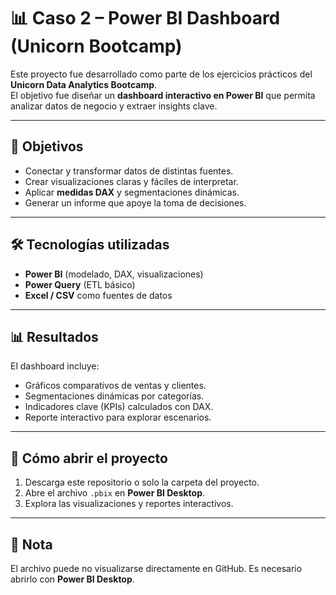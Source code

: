 # 📊 Caso 2 – Power BI Dashboard (Unicorn Bootcamp)

Este proyecto fue desarrollado como parte de los ejercicios prácticos del **Unicorn Data Analytics Bootcamp**.  
El objetivo fue diseñar un **dashboard interactivo en Power BI** que permita analizar datos de negocio y extraer insights clave.  

---

## 📌 Objetivos
- Conectar y transformar datos de distintas fuentes.  
- Crear visualizaciones claras y fáciles de interpretar.  
- Aplicar **medidas DAX** y segmentaciones dinámicas.  
- Generar un informe que apoye la toma de decisiones.  

---

## 🛠️ Tecnologías utilizadas
- **Power BI** (modelado, DAX, visualizaciones)  
- **Power Query** (ETL básico)  
- **Excel / CSV** como fuentes de datos  

---

## 📊 Resultados
El dashboard incluye:  
- Gráficos comparativos de ventas y clientes.  
- Segmentaciones dinámicas por categorías.  
- Indicadores clave (KPIs) calculados con DAX.  
- Reporte interactivo para explorar escenarios.  

---

## 🚀 Cómo abrir el proyecto
1. Descarga este repositorio o solo la carpeta del proyecto.  
2. Abre el archivo `.pbix` en **Power BI Desktop**.  
3. Explora las visualizaciones y reportes interactivos.  

---

## 📌 Nota
El archivo puede no visualizarse directamente en GitHub. Es necesario abrirlo con **Power BI Desktop**.

